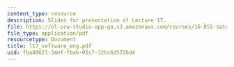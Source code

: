 ```yaml
---
content_type: resource
description: Slides for presentation of Lecture 17.
file: https://ol-ocw-studio-app-qa.s3.amazonaws.com/courses/16-851-satellite-engineering-fall-2003/fba4062134effbab05c732bc6d572bd4_l17_software_eng.pdf
file_type: application/pdf
resourcetype: Document
title: l17_software_eng.pdf
uid: fba40621-34ef-fbab-05c7-32bc6d572bd4
---
```

